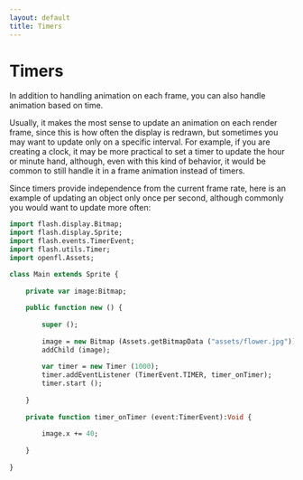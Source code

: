 ```yaml
---
layout: default
title: Timers
---
```


# Timers

In addition to handling animation on each frame, you can also handle animation based on time.

Usually, it makes the most sense to update an animation on each render frame, since this is how often the display is redrawn, but sometimes you may want to update only on a specific interval. For example, if you are creating a clock, it may be more practical to set a timer to update the hour or minute hand, although, even with this kind of behavior, it would be common to still handle it in a frame animation instead of timers.

Since timers provide independence from the current frame rate, here is an example of updating an object only once per second, although commonly you would want to update more often:

```haxe
import flash.display.Bitmap;
import flash.display.Sprite;
import flash.events.TimerEvent;
import flash.utils.Timer;
import openfl.Assets;

class Main extends Sprite {
    
    private var image:Bitmap;
    
    public function new () {
        
        super ();
        
        image = new Bitmap (Assets.getBitmapData ("assets/flower.jpg"));
        addChild (image);
        
        var timer = new Timer (1000);
        timer.addEventListener (TimerEvent.TIMER, timer_onTimer);
        timer.start ();
        
    }
    
    private function timer_onTimer (event:TimerEvent):Void {
       
        image.x += 40;
        
    }
    
}
```